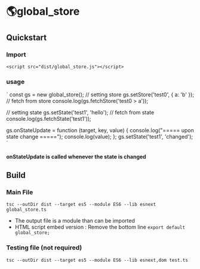 # 🌎global_store

## Quickstart
### Import
`<script src="dist/global_store.js"></script>`

### usage
`
const gs = new global_store();
// setting store
gs.setStore('test0', { a: 'b' });
// fetch from store
console.log(gs.fetchStore('test0 > a'));


// setting state
gs.setState('test1', 'hello');
// fetch from state
console.log(gs.fetchState('test1'));

gs.onStateUpdate = function (target, key, value) {
    console.log("===== upon state change =====");
    console.log(value);
};
gs.setState('test1', 'changed');
`
#### onStateUpdate is called whenever the state is changed



## Build

### Main File
`tsc --outDir dist --target es5 --module ES6 --lib esnext global_store.ts`

- The output file is a module than can be imported
- HTML script embed version : Remove the bottom line `export default global_store;`

### Testing file (not required)
`tsc --outDir dist --target es5 --module ES6 --lib esnext,dom test.ts`
